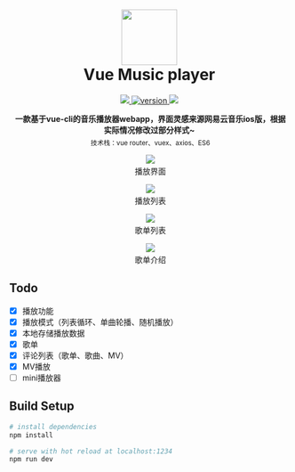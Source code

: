 <h1 align="center"><img width="100" src="https://ss3.bdstatic.com/70cFv8Sh_Q1YnxGkpoWK1HF6hhy/it/u=4256601263,817656986&fm=27&gp=0.jpg" /><br> Vue Music player</h1>

<p align="center">
  <a href="https://github.com/kamranahmedse/driver.js/blob/master/license">
    <img src="https://img.shields.io/badge/License-MIT-yellow.svg" />
  </a>
  <a href="https://npmjs.org/package/driver.js">
    <img src="https://badge.fury.io/js/driver.js.svg" alt="version" />
  </a>
  <a href="http://twitter.com/kamranahmedse">
    <img src="https://img.shields.io/badge/author-kamranahmedse-blue.svg" />
  </a>
</p>

<p align="center">
  <b>一款基于vue-cli的音乐播放器webapp，界面灵感来源网易云音乐ios版，根据实际情况修改过部分样式~</b></br>
  <sub>技术栈：vue router、vuex、axios、ES6<sub>
</p>
 
<p align="center">
  <img src="https://raw.githubusercontent.com/yuuk/vue-music-player/master/screenshoot/%E6%92%AD%E6%94%BE%E7%95%8C%E9%9D%A2.jpg"/>
  <br/>
  播放界面
</p>

<p align="center">
  <img src="https://raw.githubusercontent.com/yuuk/vue-music-player/master/screenshoot/%E6%92%AD%E6%94%BE%E5%88%97%E8%A1%A8.jpg"/>
  <br/>
  播放列表
</p>

<p align="center">
  <img src="https://raw.githubusercontent.com/yuuk/vue-music-player/master/screenshoot/%E6%AD%8C%E5%8D%95%E5%88%97%E8%A1%A8.jpg"/>
  <br/>
  歌单列表
</p>

<p align="center">
  <img src="https://raw.githubusercontent.com/yuuk/vue-music-player/master/screenshoot/%E6%AD%8C%E5%8D%95%E4%BB%8B%E7%BB%8D.jpg"/>
  <br/>
  歌单介绍
</p>

## Todo

- [X] 播放功能
- [X] 播放模式（列表循环、单曲轮播、随机播放） 
- [X] 本地存储播放数据
- [X] 歌单
- [X] 评论列表（歌单、歌曲、MV）
- [X] MV播放
- [ ] mini播放器

## Build Setup

``` bash
# install dependencies
npm install

# serve with hot reload at localhost:1234
npm run dev
